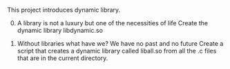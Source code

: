 This project introduces dynamic library.

0. A library is not a luxury but one of the necessities of life
Create the dynamic library libdynamic.so

1. Without libraries what have we? We have no past and no future
Create a script that creates a dynamic library called liball.so from all the .c files that are in the current directory.
